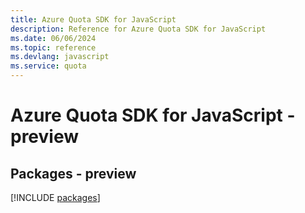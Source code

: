 ```yaml
---
title: Azure Quota SDK for JavaScript
description: Reference for Azure Quota SDK for JavaScript
ms.date: 06/06/2024
ms.topic: reference
ms.devlang: javascript
ms.service: quota
---
```

# Azure Quota SDK for JavaScript - preview
## Packages - preview
[!INCLUDE [packages](quota-index.md)]
